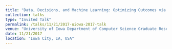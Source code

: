 ```yaml
---
title: "Data, Decisions, and Machine Learning: Optimizing Outcomes via Inverse Classification"
collection: talks
type: "Invited Talk"
permalink: /talks/11/21/2017-uiowa-2017-talk
venue: "University of Iowa Department of Computer Science Graduate Research Symposium 2017"
date: 11/21/2017
location: "Iowa City, IA, USA"
---
```


